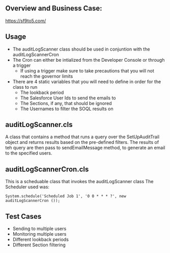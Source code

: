 ## Overview and Business Case: 
https://sf9to5.com/

## Usage 
* The auditLogScanner class should be used in conjuntion with the auditLogScannerCron
* The Cron can either be intialized from the Developer Console or through a trigger
	* If using a trigger make sure to take precautions that you will not reach the governor limits
* There are 4 static variables that you will need to define in order for the class to run
	* The lookback period
	* The Salesforce User Ids to send the emails to 
	* The Sections, if any, that should be ignored
	* The Usernames to filter the SOQL results on
 

## auditLogScanner.cls

A class that contains a method that runs a query over the SetUpAuditTrail object 
and returns results based on the pre-defined filters.
The results of teh query are then pass to sendEmailMessage method, 
to generate an email to the specified users.

## auditLogScannerCron.cls

This is a scheduable class that invokes the auditLogScanner class
The Scheduler used was: 

	System.schedule('Scheduled Job 1', '0 0 * * * ?', new auditLogScannerCron ());


## Test Cases

* Sending to multiple users
* Monitoring multiple users
* Different lookback periods
* Different Section filtering